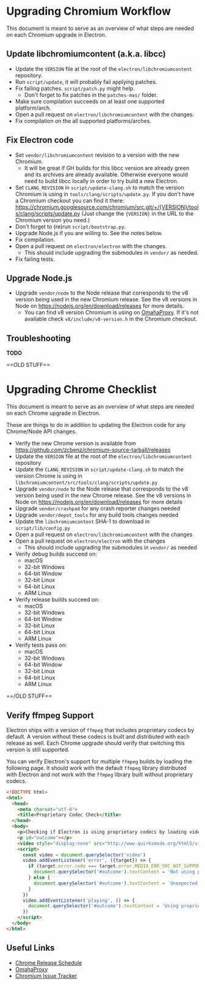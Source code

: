 # Upgrading Chromium Workflow

This document is meant to serve as an overview of what steps are needed
on each Chromium upgrade in Electron.

## Update libchromiumcontent (a.k.a. libcc)

- Update the `VERSION` file at the root of the `electron/libchromiumcontent`
  repository.
- Run `script/update`, it will probably fail applying patches.
- Fix failing patches. `script/patch.py` might help.
  - Don't forget to fix patches in the `patches-mas/` folder.
- Make sure compilation succeeds on at least one supported platform/arch.
- Open a pull request on `electron/libchromiumcontent` with the changes.
- Fix compilation on the all supported platforms/arches.

## Fix Electron code

- Set `vendor/libchromiumcontent` revision to a version with the new Chromium.
  - It will be great if GH builds for this libcc version are already green
    and its archives are already available. Otherwise everyone would need
    to build libcc locally in order to try build a new Electron.
- Set `CLANG_REVISION` in `script/update-clang.sh` to match the version
  Chromium is using in `tools/clang/scripts/update.py`.
  If you don't have a Chromium checkout you can find it there:
  https://chromium.googlesource.com/chromium/src.git/+/{VERSION}/tools/clang/scripts/update.py
  (Just change the `{VERSION}` in the URL to the Chromium version you need.)
- Don't forget to (re)run `script/bootstrap.py`.
- Upgrade Node.js if you are willing to. See the notes below.
- Fix compilation.
- Open a pull request on `electron/electron` with the changes.
  - This should include upgrading the submodules in `vendor/` as needed.
- Fix failing tests.

## Upgrade Node.js

- Upgrade `vendor/node` to the Node release that corresponds to the v8 version
  being used in the new Chromium release. See the v8 versions in Node on
  https://nodejs.org/en/download/releases for more details.
  - You can find v8 version Chromium is using on [OmahaProxy](http://omahaproxy.appspot.com).
    If it's not available check `v8/include/v8-version.h`
    in the Chromium checkout.

## Troubleshooting

**TODO**


==OLD STUFF==

# Upgrading Chrome Checklist
This document is meant to serve as an overview of what steps are needed
on each Chrome upgrade in Electron.

These are things to do in addition to updating the Electron code for any
Chrome/Node API changes.

- Verify the new Chrome version is available from
  https://github.com/zcbenz/chromium-source-tarball/releases
- Update the `VERSION` file at the root of the `electron/libchromiumcontent`
  repository
- Update the `CLANG_REVISION` in `script/update-clang.sh` to match the version
  Chrome is using in `libchromiumcontent/src/tools/clang/scripts/update.py`
- Upgrade `vendor/node` to the Node release that corresponds to the v8 version
  being used in the new Chrome release. See the v8 versions in Node on
  https://nodejs.org/en/download/releases for more details
- Upgrade `vendor/crashpad` for any crash reporter changes needed
- Upgrade `vendor/depot_tools` for any build tools changes needed
- Update the `libchromiumcontent` SHA-1 to download in `script/lib/config.py`
- Open a pull request on `electron/libchromiumcontent` with the changes
- Open a pull request on `electron/electron` with the changes
  - This should include upgrading the submodules in `vendor/` as needed
- Verify debug builds succeed on:
  - macOS
  - 32-bit Windows
  - 64-bit Window
  - 32-bit Linux
  - 64-bit Linux
  - ARM Linux
- Verify release builds succeed on:
  - macOS
  - 32-bit Windows
  - 64-bit Window
  - 32-bit Linux
  - 64-bit Linux
  - ARM Linux
- Verify tests pass on:
  - macOS
  - 32-bit Windows
  - 64-bit Window
  - 32-bit Linux
  - 64-bit Linux
  - ARM Linux

==/OLD STUFF==


## Verify ffmpeg Support

Electron ships with a version of `ffmpeg` that includes proprietary codecs by
default. A version without these codecs is built and distributed with each
release as well. Each Chrome upgrade should verify that switching this version is
still supported.

You can verify Electron's support for multiple `ffmpeg` builds by loading the
following page. It should work with the default `ffmpeg` library distributed
with Electron and not work with the `ffmpeg` library built without proprietary
codecs.

```html
<!DOCTYPE html>
<html>
  <head>
    <meta charset="utf-8">
    <title>Proprietary Codec Check</title>
  </head>
  <body>
    <p>Checking if Electron is using proprietary codecs by loading video from http://www.quirksmode.org/html5/videos/big_buck_bunny.mp4</p>
    <p id="outcome"></p>
    <video style="display:none" src="http://www.quirksmode.org/html5/videos/big_buck_bunny.mp4" autoplay></video>
    <script>
      const video = document.querySelector('video')
      video.addEventListener('error', ({target}) => {
        if (target.error.code === target.error.MEDIA_ERR_SRC_NOT_SUPPORTED) {
          document.querySelector('#outcome').textContent = 'Not using proprietary codecs, video emitted source not supported error event.'
        } else {
          document.querySelector('#outcome').textContent = `Unexpected error: ${target.error.code}`
        }
      })
      video.addEventListener('playing', () => {
        document.querySelector('#outcome').textContent = 'Using proprietary codecs, video started playing.'
      })
    </script>
  </body>
</html>
```

## Useful Links

- [Chrome Release Schedule](https://www.chromium.org/developers/calendar)
- [OmahaProxy](http://omahaproxy.appspot.com)
- [Chromium Issue Tracker](https://bugs.chromium.org/p/chromium)
